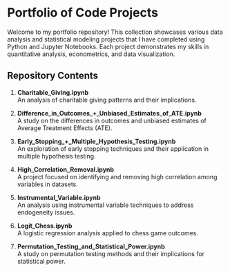 # Portfolio of Code Projects

Welcome to my portfolio repository! This collection showcases various data analysis and statistical modeling projects that I have completed using Python and Jupyter Notebooks. Each project demonstrates my skills in quantitative analysis, econometrics, and data visualization.

## Repository Contents

1. **Charitable_Giving.ipynb**  
   An analysis of charitable giving patterns and their implications.

2. **Difference_in_Outcomes_+_Unbiased_Estimates_of_ATE.ipynb**  
   A study on the differences in outcomes and unbiased estimates of Average Treatment Effects (ATE).

3. **Early_Stopping_+_Multiple_Hypothesis_Testing.ipynb**  
   An exploration of early stopping techniques and their application in multiple hypothesis testing.

4. **High_Correlation_Removal.ipynb**  
   A project focused on identifying and removing high correlation among variables in datasets.

5. **Instrumental_Variable.ipynb**  
   An analysis using instrumental variable techniques to address endogeneity issues.

6. **Logit_Chess.ipynb**  
   A logistic regression analysis applied to chess game outcomes.

7. **Permutation_Testing_and_Statistical_Power.ipynb**  
   A study on permutation testing methods and their implications for statistical power.
